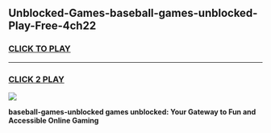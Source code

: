
## Unblocked-Games-baseball-games-unblocked-Play-Free-4ch22
<h3>
<a href="https://premium76.site?title=baseball-games-unblocked&ref=10A">CLICK TO PLAY</a></h3>
<hr>

<h3>
<a href="https://premium76.site?title=baseball-games-unblocked&ref=10A">CLICK 2 PLAY</a>
  
</h3>

<a href="https://premium76.site?title=baseball-games-unblocked&ref=10A"><img src="https://clearcache.store/games.png"></a>


**baseball-games-unblocked games unblocked: Your Gateway to Fun and Accessible Online Gaming**
